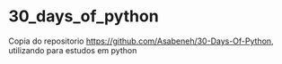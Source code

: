 # 30_days_of_python
Copia do repositorio https://github.com/Asabeneh/30-Days-Of-Python, utilizando para estudos em python
